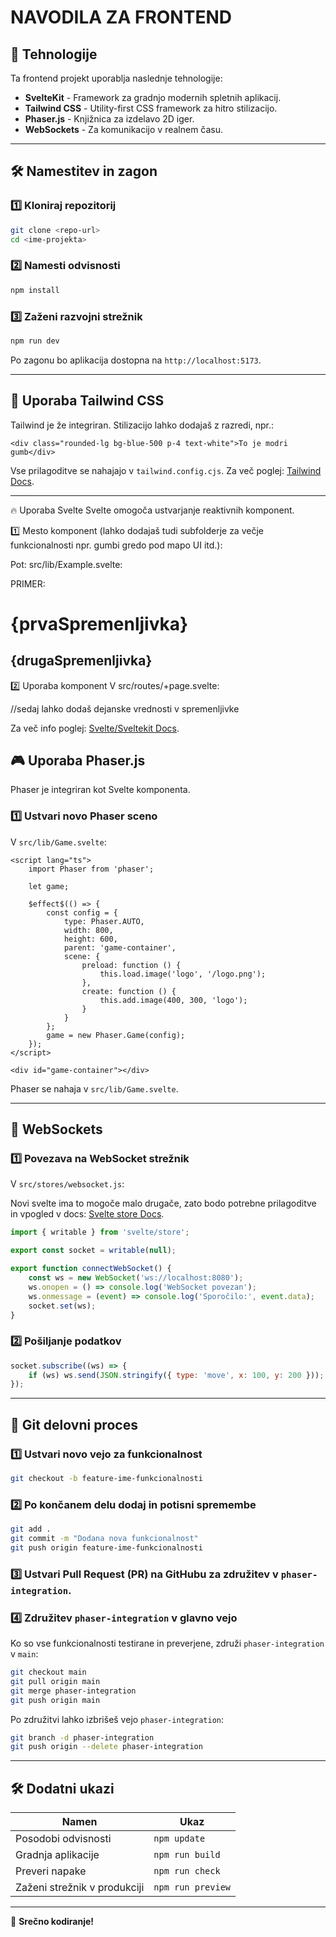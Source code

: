 # NAVODILA ZA FRONTEND

## 📌 Tehnologije

Ta frontend projekt uporablja naslednje tehnologije:

- **SvelteKit** - Framework za gradnjo modernih spletnih aplikacij.
- **Tailwind CSS** - Utility-first CSS framework za hitro stilizacijo.
- **Phaser.js** - Knjižnica za izdelavo 2D iger.
- **WebSockets** - Za komunikacijo v realnem času.

---

## 🛠️ Namestitev in zagon

### 1️⃣ Kloniraj repozitorij

```sh
git clone <repo-url>
cd <ime-projekta>
```

### 2️⃣ Namesti odvisnosti

```sh
npm install
```

### 3️⃣ Zaženi razvojni strežnik

```sh
npm run dev
```

Po zagonu bo aplikacija dostopna na `http://localhost:5173`.

---

## 🎨 Uporaba Tailwind CSS

Tailwind je že integriran. Stilizacijo lahko dodajaš z razredi, npr.:

```svelte
<div class="rounded-lg bg-blue-500 p-4 text-white">To je modri gumb</div>
```

Vse prilagoditve se nahajajo v `tailwind.config.cjs`.
Za več poglej: [Tailwind Docs](https://tailwindcss.com/docs/installation/using-vite).

---

🔥 Uporaba Svelte
Svelte omogoča ustvarjanje reaktivnih komponent.

1️⃣ Mesto komponent (lahko dodajaš tudi subfolderje za večje funkcionalnosti npr. gumbi gredo pod mapo UI itd.):

Pot: src/lib/Example.svelte:

PRIMER:

<script lang="ts">
    //Ker uporabljamo typescript potrebujemo tudi tipe spremenljivk:
	interface Props {
		prvaSpremenljivka: bool,
        drugaSpremenljivka: string
	}

	let { prvaSpremenljivka, drugaSpremenljivka}: Props = $props();
</script>

<div>
    <h1>{prvaSpremenljivka}</h1>
    <h2>{drugaSpremenljivka}</h2>
</div>

2️⃣ Uporaba komponent
V src/routes/+page.svelte:

<script>
    import Example from '../lib/Example.svelte';
</script>

//sedaj lahko dodaš dejanske vrednosti v spremenljivke
<Example prvaSpremenljivka={true} drugaSpremenljivka="test"/>

Za več info poglej: [Svelte/Sveltekit Docs](https://svelte.dev/docs).

## 🎮 Uporaba Phaser.js

Phaser je integriran kot Svelte komponenta.

### 1️⃣ Ustvari novo Phaser sceno

V `src/lib/Game.svelte`:

```svelte
<script lang="ts">
	import Phaser from 'phaser';

	let game;

	$effect$(() => {
		const config = {
			type: Phaser.AUTO,
			width: 800,
			height: 600,
			parent: 'game-container',
			scene: {
				preload: function () {
					this.load.image('logo', '/logo.png');
				},
				create: function () {
					this.add.image(400, 300, 'logo');
				}
			}
		};
		game = new Phaser.Game(config);
	});
</script>

<div id="game-container"></div>
```

Phaser se nahaja v `src/lib/Game.svelte`.

---

## 🔗 WebSockets

### 1️⃣ Povezava na WebSocket strežnik

V `src/stores/websocket.js`:

Novi svelte ima to mogoče malo drugače, zato bodo potrebne prilagoditve in vpogled v docs:
[Svelte store Docs](https://svelte.dev/docs/svelte/svelte-store).

```js
import { writable } from 'svelte/store';

export const socket = writable(null);

export function connectWebSocket() {
	const ws = new WebSocket('ws://localhost:8080');
	ws.onopen = () => console.log('WebSocket povezan');
	ws.onmessage = (event) => console.log('Sporočilo:', event.data);
	socket.set(ws);
}
```

### 2️⃣ Pošiljanje podatkov

```js
socket.subscribe((ws) => {
	if (ws) ws.send(JSON.stringify({ type: 'move', x: 100, y: 200 }));
});
```

---

## 🔀 Git delovni proces

### 1️⃣ Ustvari novo vejo za funkcionalnost

```sh
git checkout -b feature-ime-funkcionalnosti
```

### 2️⃣ Po končanem delu dodaj in potisni spremembe

```sh
git add .
git commit -m "Dodana nova funkcionalnost"
git push origin feature-ime-funkcionalnosti
```

### 3️⃣ Ustvari **Pull Request (PR)** na GitHubu za združitev v `phaser-integration`.

### 4️⃣ Združitev `phaser-integration` v glavno vejo

Ko so vse funkcionalnosti testirane in preverjene, združi `phaser-integration` v `main`:

```sh
git checkout main
git pull origin main
git merge phaser-integration
git push origin main
```

Po združitvi lahko izbrišeš vejo `phaser-integration`:

```sh
git branch -d phaser-integration
git push origin --delete phaser-integration
```

---

## 🛠️ Dodatni ukazi

| Namen                        | Ukaz              |
| ---------------------------- | ----------------- |
| Posodobi odvisnosti          | `npm update`      |
| Gradnja aplikacije           | `npm run build`   |
| Preveri napake               | `npm run check`   |
| Zaženi strežnik v produkciji | `npm run preview` |

---

🚀 **Srečno kodiranje!**
